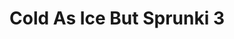 ---
slug: cold-as-ice-but-sprunki-3-1887
title: Cold As Ice But Sprunki 3
description: "Cold As Ice But Sprunki 3 is an exciting online game. Play for free directly in your browser!"
icon: /images/popular_mods/Cold As Ice But Sprunki 3.png
url: https://wowtbc.net/sprunkin/cool-ice-sprunki3/index.html
previewImage: /images/popular_mods/Cold As Ice But Sprunki 3.png
type: popular mods

# SEO配置
seo:
  title: "Cold As Ice But Sprunki 3 - Play Free Online Game | Fun Browser Games"
  description: "Cold As Ice But Sprunki 3 - Play this fun online game for free in your browser. No download required!"
  ogImage: "/images/popular_mods/Cold As Ice But Sprunki 3.png"
  keywords: "cold-as-ice-but-sprunki-3-1887, online game, browser game, free game, popular mods game, play online"

videoUrls:
  - https://www.youtube.com/embed/example1
  - https://www.youtube.com/embed/example2

whyPlay:
  title: "Why Play Cold As Ice But Sprunki 3?"
  items:
    - "Immersive Gameplay: Cold As Ice But Sprunki 3 offers an engaging and immersive gaming experience that will keep you entertained for hours"
    - "Challenging Levels: Test your skills with increasingly difficult challenges and obstacles"
    - "Beautiful Graphics: Enjoy stunning visuals and smooth animations that bring the game world to life"
    - "Regular Updates: New content and features are added regularly to keep the game fresh and exciting"
    - "Free to Play: Experience all the fun without spending a penny"
    - "Community Features: Connect with other players, share strategies, and compete for high scores"
    - "Cross-Platform: Play on any device with a web browser, no downloads required"

features:
  title: "Key Features of Cold As Ice But Sprunki 3"
  image: "/images/popular_mods/Cold As Ice But Sprunki 3.png"
  items:
    - "Intuitive Controls: Easy to learn controls make Cold As Ice But Sprunki 3 accessible for players of all skill levels"
    - "Multiple Game Modes: Enjoy various gameplay options that provide different challenges and experiences"
    - "Character Customization: Personalize your gaming experience with unique characters and items"
    - "Achievement System: Complete special tasks to earn rewards and recognition"
    - "Leaderboards: Compete with players worldwide and see who can achieve the highest scores"

characteristics:
  title: "Game Characteristics"
  image: "/images/popular_mods/Cold As Ice But Sprunki 3.png"
  items:
    - "Genre: Popular mods game with elements of strategy and skill"
    - "Difficulty: Suitable for both casual gamers and those seeking a challenge"
    - "Play Time: Quick sessions or extended gameplay, depending on your preference"
    - "Art Style: Vibrant and engaging visuals that enhance the gaming experience"
    - "Sound Design: Immersive audio that complements the gameplay perfectly"

info: "Cold As Ice But Sprunki 3 is an exciting online game that offers players a unique and engaging gaming experience. With its intuitive controls, stunning visuals, and challenging gameplay, Cold As Ice But Sprunki 3 provides hours of entertainment for players of all ages and skill levels. Whether you're looking for a quick gaming session during a break or an extended play session, Cold As Ice But Sprunki 3 delivers an immersive experience that will keep you coming back for more. The game features multiple levels of increasing difficulty, ensuring that players are constantly challenged as they progress. With regular updates adding new content and features, Cold As Ice But Sprunki 3 remains fresh and exciting, providing endless entertainment options for its growing community of players."

howToPlayIntro: "Welcome to Cold As Ice But Sprunki 3! This guide will walk you through the basics and help you master the game. Whether you're a beginner or looking to improve your skills, these tips and instructions will enhance your gaming experience."

howToPlaySteps:
  - title: "Getting Started"
    description: "Begin your Cold As Ice But Sprunki 3 adventure by familiarizing yourself with the controls. Use your keyboard or mouse to navigate through the game interface. The tutorial will guide you through the basic mechanics and help you understand the objectives."
  - title: "Understanding the Objectives"
    description: "In Cold As Ice But Sprunki 3, your main goal is to progress through levels by completing specific objectives. Each level presents unique challenges that require different strategies and approaches."
  - title: "Mastering the Controls"
    description: "Practice using the controls to improve your precision and reaction time. Cold As Ice But Sprunki 3 requires quick reflexes and strategic thinking to overcome obstacles and defeat opponents."
  - title: "Utilizing Power-ups"
    description: "Collect power-ups throughout the game to enhance your abilities and overcome difficult challenges. Each power-up offers unique advantages that can be crucial for success."
  - title: "Developing Strategies"
    description: "As you progress in Cold As Ice But Sprunki 3, develop effective strategies for different scenarios. Analyze patterns, anticipate challenges, and adapt your approach to maximize your performance."

faq:
  title: "Frequently Asked Questions about Cold As Ice But Sprunki 3"
  items:
    - question: "Is Cold As Ice But Sprunki 3 free to play?"
      answer: "Yes, Cold As Ice But Sprunki 3 is completely free to play directly in your web browser. No downloads or purchases are required to enjoy the full game experience."
    - question: "Can I play Cold As Ice But Sprunki 3 on mobile devices?"
      answer: "Yes, Cold As Ice But Sprunki 3 is optimized for both desktop and mobile play. You can enjoy the game on any device with a web browser and internet connection."
    - question: "Are there any in-game purchases?"
      answer: "While Cold As Ice But Sprunki 3 is free to play, there may be optional in-game purchases available for cosmetic items or additional features that don't affect core gameplay."
    - question: "How often is Cold As Ice But Sprunki 3 updated?"
      answer: "The developers regularly update Cold As Ice But Sprunki 3 with new content, features, and improvements based on player feedback and game performance."
    - question: "Can I play Cold As Ice But Sprunki 3 offline?"
      answer: "Currently, Cold As Ice But Sprunki 3 requires an internet connection to play as it's a browser-based online game."
    - question: "Is Cold As Ice But Sprunki 3 suitable for children?"
      answer: "Yes, Cold As Ice But Sprunki 3 is designed to be family-friendly and suitable for players of all ages."
    - question: "How do I report bugs or issues?"
      answer: "If you encounter any problems while playing Cold As Ice But Sprunki 3, you can report them through the game's support page or contact the developers directly through their website."
    - question: "Still Have Questions?"
      answer: "If you have additional questions about Cold As Ice But Sprunki 3 that aren't covered in this FAQ, please visit our support center or contact our customer service team for assistance."
---